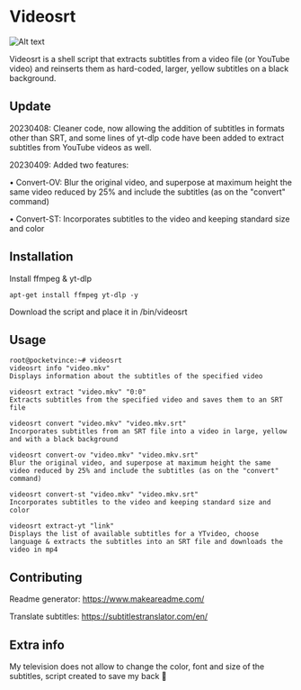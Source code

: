 # Videosrt

![Alt text](https://raw.githubusercontent.com/pocketvince/videosrt/main/4-f2ef19ccf7.gif?raw=true "convert-st, convert, convert-ov")

Videosrt is a shell script that extracts subtitles from a video file (or YouTube video) and reinserts them as hard-coded, larger, yellow subtitles on a black background.

## Update
20230408: Cleaner code, now allowing the addition of subtitles in formats other than SRT, and some lines of yt-dlp code have been added to extract subtitles from YouTube videos as well. 

20230409: Added two features:

• Convert-OV: Blur the original video, and superpose at maximum height the same video reduced by 25% and include the subtitles (as on the "convert" command)

• Convert-ST: Incorporates subtitles to the video and keeping standard size and color

## Installation
Install ffmpeg & yt-dlp
```shell
apt-get install ffmpeg yt-dlp -y
```
Download the script and place it in /bin/videosrt

## Usage

```shell
root@pocketvince:~# videosrt
videosrt info "video.mkv"
Displays information about the subtitles of the specified video

videosrt extract "video.mkv" "0:0"
Extracts subtitles from the specified video and saves them to an SRT file

videosrt convert "video.mkv" "video.mkv.srt"
Incorporates subtitles from an SRT file into a video in large, yellow and with a black background

videosrt convert-ov "video.mkv" "video.mkv.srt"
Blur the original video, and superpose at maximum height the same video reduced by 25% and include the subtitles (as on the "convert" command)

videosrt convert-st "video.mkv" "video.mkv.srt"
Incorporates subtitles to the video and keeping standard size and color

videosrt extract-yt "link"
Displays the list of available subtitles for a YTvideo, choose language & extracts the subtitles into an SRT file and downloads the video in mp4
```

## Contributing

Readme generator: https://www.makeareadme.com/

Translate subtitles: https://subtitlestranslator.com/en/

## Extra info
My television does not allow to change the color, font and size of the subtitles, script created to save my back 🥴
